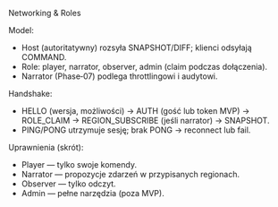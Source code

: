 Networking & Roles

Model:
- Host (autoritatywny) rozsyła SNAPSHOT/DIFF; klienci odsyłają COMMAND.  
- Role: player, narrator, observer, admin (claim podczas dołączenia).  
- Narrator (Phase‑07) podlega throttlingowi i audytowi.

Handshake:
- HELLO (wersja, możliwości) → AUTH (gość lub token MVP) → ROLE_CLAIM → REGION_SUBSCRIBE (jeśli narrator) → SNAPSHOT.  
- PING/PONG utrzymuje sesję; brak PONG → reconnect lub fail.

Uprawnienia (skrót):
- Player — tylko swoje komendy.  
- Narrator — propozycje zdarzeń w przypisanych regionach.  
- Observer — tylko odczyt.  
- Admin — pełne narzędzia (poza MVP).
